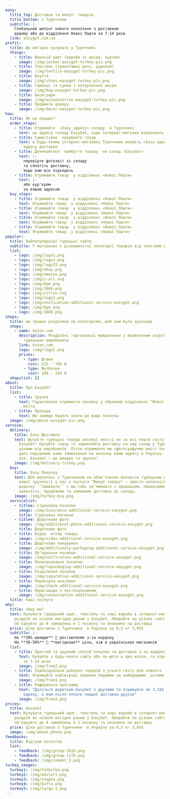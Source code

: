 ```yaml
---
easy:
  title_top: Доставка та викуп  товарів
  title_bottom: з Туреччини
  subtitle: |-
    Глобальний шопінг нового покоління з доставкою
    додому або до відділення Нової Пошти за 7-14 днів
  link: easyget.com.ua
profit:
  title: Що вигідно купувати у Туреччині
  things:
    - title: Верхній одяг (вироби зі шкіри, куртки)
      image: /img/jacket-easyget-turkey-pic.png
    - title: Текстиль (трикотажні речі, рушники)
      image: /img/textile-easyget-turkey-pic.png
    - title: Взуття
      image: /img/shoes-easyget-turkey-pic.png
    - title: Гаманці та сумки з натуральної шкіри
      image: /img/bag-easyget-turkey-pic.png
    - title: Аксесуари
      image: /img/acssessorise-easyget-turkey-pic.png
    - title: Предмети декору
      image: /img/decor-easyget-turkey-pic.png
how:
  title: Як це працює?
  order_steps:
    - title: Отримайте  «Easy адресу» складу  в Туреччині
      text: це адреса складу EasyGet, куди інтернет-магазин вiдправить ваше замовлення
    - title: Самостiйно  придбайте товар
      text: в будь-якому інтернет-магазинi Туреччини вкажіть «Easy адресу» складу як
        адресу доставки
    - title: Дочекайтеся  прибуття товару  на склад «EasyGet»
      text: |-
        перевiрте фотозвіт зі складу
        та сплатiть доставку,
        якщо вам все підходить
    - title: Отримайте товар  у відділеннi «Нової Пошти»
      text: |-
        або кур'єром
        за вашою адресою
  buy_steps:
    - title: Отримайте товар  у відділеннi «Нової Пошти»
      text: Отримайте товар  у відділеннi «Нової Пошти»
    - title: Отримайте товар  у відділеннi «Нової Пошти»
      text: Отримайте товар  у відділеннi «Нової Пошти»
    - title: Отримайте товар  у відділеннi «Нової Пошти»
      text: Отримайте товар  у відділеннi «Нової Пошти»
    - title: Отримайте товар  у відділеннi «Нової Пошти»
      text: Отримайте товар  у відділеннi «Нової Пошти»
popular:
  title: Найпопулярніші турецькі сайти
  subtitle: У магазинах є різноманітні категорії товарів від текстилю до мопедів
  list:
    - logo: /img/logo1.png
    - logo: /img/logo2.png
    - logo: /img/logo23.png
    - logo: /img/ebay.png
    - logo: /img/amazon.png
    - logo: /img/c-ali.svg
    - logo: /img/6pm.png
    - logo: /img/1688.png
    - logo: /img/citrus.svg
    - logo: /img/logo2.png
    - logo: /img/unification-additional-service-easyget.png
    - logo: /img/6pm.png
    - logo: /img/1688.png
shops:
  title: ми трошки розділили по категоріям, щоб вам було зручніше
  shops:
    - name: koton.com
      description: Роздрібні торговельні майданчики з величезним асортиентом від
        турецьких виробників
      link: koton.com
      logo: /img/logo2.png
      prices:
        - type: Штани
          cost: 525 - 700 ₴
        - type: Футболки
          cost: 100 - 350 ₴
  shopslist: []
about:
  title: Про EasyGet
  list:
    - title: Зручно
      text: Гарантовано отримаєте посилку у обраному відділенні “Нової Пошти”  вашого
        міста
    - title: Прозоро
      text: Ви завжди будете знати де ваша посилка
  image: /img/about-easyget-pic.png
service:
  delivery:
    title: Easy Доставка
    text: Шукаєте турецькі товари високої якості не за всі кошти світу?  Вам до
      EasyGet! Купуйте товар та замовляйте доставку на наш склад у Туреччині за
      цінами від виробників. Після отримання ми сфотографуємо вміст посилки, а
      далі надішлемо ваше замовлення на вказану вами адресу в Україну. Ось і
      все. EasyGet — це швидко та зручно!
    image: /img/delivery-turkey.png
  buy:
    title: Easy Покупка
    text: Щоб шопитись з Туреччиною не обов'язково володіти турецькою мовою. Для
      вашої зручності у нас є послуга “Викуп товару" – просто натисніть в
      додатку ‘‘Замовити’’ і ми самі зв’яжемося з продавцем, перевіримо його
      наявність, придбаємо та замовимо доставку до складу.
    image: /img/turkey-buy.png
  servicelist:
    - titlee: Cтраховка посилки
      image: /img/insurance-additional-service-easyget.png
      title: Cтраховка посилки
    - titlee: Додаткове фото
      image: /img/additional-photo-additional-service-easyget.png
      title: Додаткове фото
    - title: Відео  огляд товару
      image: /img/video-additional-service-easyget.png
    - title: Додаткове пакування
      image: /img/additionaly-packaging-additional-service-easyget.png
    - title: Об’еднання посилки
      image: /img/unification-additional-service-easyget.png
    - title: Пепепакування посилки
      image: /img/repackeging-additional-service-easyget.png
    - title: Розділення посилок
      image: /img/separation-additional-service-easyget.png
    - title: Перевірка вкл/викл
      image: /img/check-additional-service-easyget.png
    - title: Переговори з постачальником
      image: /img/conversation-additional-service-easyget.png
  title: Наші послуги
why:
  title: Чому ми?
  text: Купувати турецький одяг, текстиль та інші вироби в інтернет-магазинах в
    роздріб як ніколи вигідно разом з EasyGet. Обирайте на різних сайтах та
    об’єднуйте до 8 замовлень в 1 посилку та економте на доставці
  price: Ціна доставки з Туреччини  в Україну за 0,5 кг 3,95$
  subtitle: |-
    На **20% швидше** 🚀 доставляємо з-за кордону 
    На **30-50%** 💸 **вигідніше** ціна, ніж в українських магазинів
  list:
    - title: Простий та зручний спосіб покупки та доставки з-за кордону
      text: Купуйте з будь-якого сайту або по фото в два кліка, та отримайте доставку
        за 7-14 днів
      image: /img/free2.png
    - title: Індивідуальна добірка товарів з усього світу для кожного
      text: Отримуйте найсвіжіші новинки першими за найкращими  цінами в світі
      image: /img/free1.png
    - title: Реферальна програма
      text: "Діліться додатком EasyGet з друзями та отримуйте по 3,33$ бонусів: друзям
        одразу, а вам після оплати першої доставки друзів"
      image: /img/free3.png
prices:
  title: EasyGet
  text: Купувати турецький одяг, текстиль та інші вироби в інтернет-магазинах в
    роздріб як ніколи вигідно разом з EasyGet. Обирайте на різних сайтах та
    об’єднуйте до 8 замовлень в 1 посилку та економте на доставці
  price: Ціна доставки з Туреччини  в Україну за 0,5 кг 3,95$
  image: /img/about-phone.png
feedbacks:
  title: Відгуки клієнтів
  list:
    - feedback: /img/group-1010.png
    - feedback: /img/group-1176.png
    - feedback: /img/coment_3.png
turkey_images:
  turkey1: /img/futbolka.png
  turkey2: /img/okulars.png
  turkey3: /img/shapka.png
  turkey4: /img/kofta.png
  turkey5: /img/large-1.png
---
```

